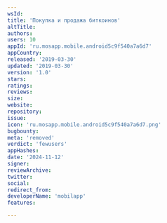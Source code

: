 ```yaml
---
wsId: 
title: 'Покупка и продажа биткоинов'
altTitle: 
authors: 
users: 10
appId: 'ru.mosapp.mobile.android5c9f540a7a6d7'
appCountry: 
released: '2019-03-30'
updated: '2019-03-30'
version: '1.0'
stars: 
ratings: 
reviews: 
size: 
website: 
repository: 
issue: 
icon: 'ru.mosapp.mobile.android5c9f540a7a6d7.png'
bugbounty: 
meta: 'removed'
verdict: 'fewusers'
appHashes: 
date: '2024-11-12'
signer: 
reviewArchive: 
twitter: 
social: 
redirect_from: 
developerName: 'mobilapp'
features: 

---
```


